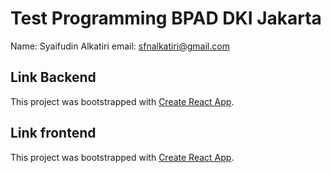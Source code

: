 # Test Programming BPAD DKI Jakarta

Name: Syaifudin Alkatiri
email: sfnalkatiri@gmail.com


## Link Backend
This project was bootstrapped with [Create React App](https://github.com/facebook/create-react-app).


## Link frontend
This project was bootstrapped with [Create React App](https://github.com/facebook/create-react-app).

